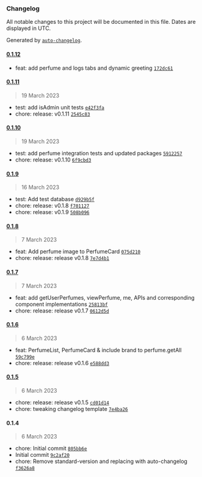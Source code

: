 ### Changelog

All notable changes to this project will be documented in this file. Dates are displayed in UTC.

Generated by [`auto-changelog`](https://github.com/CookPete/auto-changelog).

#### [0.1.12](https://github.com/dreilacadin/scentlog/compare/0.1.11...0.1.12)

- feat: add perfume and logs tabs and dynamic greeting [`172dc61`](https://github.com/dreilacadin/scentlog/commit/172dc614f16dec5bfc2a58ade0e490e246aacb55)

#### [0.1.11](https://github.com/dreilacadin/scentlog/compare/0.1.10...0.1.11)

> 19 March 2023

- test: add isAdmin unit tests [`e42f3fa`](https://github.com/dreilacadin/scentlog/commit/e42f3fafc7336137da239787df1fedd7aa3d14ea)
- chore: release: v0.1.11 [`2545c83`](https://github.com/dreilacadin/scentlog/commit/2545c83f5f668a69e3cb982bafef19f72b626157)

#### [0.1.10](https://github.com/dreilacadin/scentlog/compare/0.1.9...0.1.10)

> 19 March 2023

- test: add perfume integration tests and updated packages [`5912257`](https://github.com/dreilacadin/scentlog/commit/591225783b77753ff3e3735386d7b32a880f6a58)
- chore: release: v0.1.10 [`6f9cbd3`](https://github.com/dreilacadin/scentlog/commit/6f9cbd31c284676f5a66ddde62c5eb1d0c3b3431)

#### [0.1.9](https://github.com/dreilacadin/scentlog/compare/0.1.8...0.1.9)

> 16 March 2023

- test: Add test database [`d929b5f`](https://github.com/dreilacadin/scentlog/commit/d929b5f2977638dd20f7f923ba4f26fa0cd6dc81)
- chore: release: v0.1.8 [`f701127`](https://github.com/dreilacadin/scentlog/commit/f7011276316454318992d4c10f4974aaa6861d18)
- chore: release: v0.1.9 [`508b096`](https://github.com/dreilacadin/scentlog/commit/508b0961647f9e0c820cbc25f5cce3d3a096fad0)

#### [0.1.8](https://github.com/dreilacadin/scentlog/compare/0.1.7...0.1.8)

> 7 March 2023

- feat: Add perfume image to PerfumeCard [`075d210`](https://github.com/dreilacadin/scentlog/commit/075d210dc5b2b3c92fcfbd40771032003879f1dd)
- chore: release: release v0.1.8 [`7e7d4b1`](https://github.com/dreilacadin/scentlog/commit/7e7d4b16dac50dd7b219e6055b23a61f92d27796)

#### [0.1.7](https://github.com/dreilacadin/scentlog/compare/0.1.6...0.1.7)

> 7 March 2023

- feat: add getUserPerfumes, viewPerfume, me, APIs and corresponding component implementations [`25813bf`](https://github.com/dreilacadin/scentlog/commit/25813bf189cd53351a1f50bbd40dee7ce3d83c53)
- chore: release: release v0.1.7 [`0612d5d`](https://github.com/dreilacadin/scentlog/commit/0612d5d20d1f7409287c89cadde10963fc521948)

#### [0.1.6](https://github.com/dreilacadin/scentlog/compare/0.1.5...0.1.6)

> 6 March 2023

- feat: PerfumeList, PerfumeCard & include brand to perfume.getAll [`59c799e`](https://github.com/dreilacadin/scentlog/commit/59c799ea5d1d68f3443af8f481263f96225f8ca6)
- chore: release: release v0.1.6 [`e588dd3`](https://github.com/dreilacadin/scentlog/commit/e588dd36296e01a8678acf897b4244e6a6a9526d)

#### [0.1.5](https://github.com/dreilacadin/scentlog/compare/0.1.4...0.1.5)

> 6 March 2023

- chore: release: release v0.1.5 [`cd01d14`](https://github.com/dreilacadin/scentlog/commit/cd01d148d6216d04a205299c23ab7bce01f9dde1)
- chore: tweaking changelog template [`7e4ba26`](https://github.com/dreilacadin/scentlog/commit/7e4ba2652bf60d61809db46de3546c0455f326ed)

#### 0.1.4

> 6 March 2023

- chore: Initial commit [`805bb6e`](https://github.com/dreilacadin/scentlog/commit/805bb6ee3d859b6763ef1f93da1c56358244dc29)
- Initial commit [`9c2af20`](https://github.com/dreilacadin/scentlog/commit/9c2af209d3b03fec18ffa8f2dbe67d6e12de1e04)
- chore: Remove standard-version and replacing with auto-changelog [`f3626a8`](https://github.com/dreilacadin/scentlog/commit/f3626a8c1a8843ce6e1f17389adcb95f134080d6)
